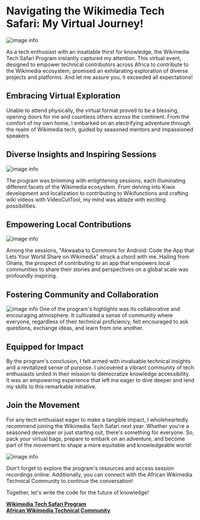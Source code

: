 # Navigating the Wikimedia Tech Safari: My Virtual Journey!

![image info](https://upload.wikimedia.org/wikipedia/commons/4/48/Wikimedia_Tech_Safari_Program_GIF.gif)

As a tech enthusiast with an insatiable thirst for knowledge, the Wikimedia Tech Safari Program instantly captured my attention. This virtual event, designed to empower technical contributors across Africa to contribute to the Wikimedia ecosystem, promised an exhilarating exploration of diverse projects and platforms. And let me assure you, it exceeded all expectations!

## Embracing Virtual Exploration

Unable to attend physically, the virtual format proved to be a blessing, opening doors for me and countless others across the continent. From the comfort of my own home, I embarked on an electrifying adventure through the realm of Wikimedia tech, guided by seasoned mentors and impassioned speakers.

## Diverse Insights and Inspiring Sessions
![image info](https://upload.wikimedia.org/wikipedia/commons/7/74/2024_Wikimedia_Tech_Safari_Program_by_Open_Foundation_West_Africa.jpg)

The program was brimming with enlightening sessions, each illuminating different facets of the Wikimedia ecosystem. From delving into Kiwix development and localization to contributing to Wikifunctions and crafting wiki videos with VideoCutTool, my mind was ablaze with exciting possibilities.

## Empowering Local Contributions
![image info](https://upload.wikimedia.org/wikipedia/commons/4/41/Wiki_Commons_Android_App.jpg)

Among the sessions, "Akwaaba to Commons for Android: Code the App that Lets Your World Share on Wikimedia" struck a chord with me. Hailing from Ghana, the prospect of contributing to an app that empowers local communities to share their stories and perspectives on a global scale was profoundly inspiring.

## Fostering Community and Collaboration
![image info](https://upload.wikimedia.org/wikipedia/commons/6/64/Wikimedia_Tech_Safari_2024.png)
One of the program's highlights was its collaborative and encouraging atmosphere. It cultivated a sense of community where everyone, regardless of their technical proficiency, felt encouraged to ask questions, exchange ideas, and learn from one another.

## Equipped for Impact

By the program's conclusion, I felt armed with invaluable technical insights and a revitalized sense of purpose. I uncovered a vibrant community of tech enthusiasts united in their mission to democratize knowledge accessibility. It was an empowering experience that left me eager to dive deeper and lend my skills to this remarkable initiative.

## Join the Movement

For any tech enthusiast eager to make a tangible impact, I wholeheartedly recommend joining the Wikimedia Tech Safari next year. Whether you're a seasoned developer or just starting out, there's something for everyone. So, pack your virtual bags, prepare to embark on an adventure, and become part of the movement to shape a more equitable and knowledgeable world!

![image info](https://upload.wikimedia.org/wikipedia/commons/1/1a/Wikimedia_Tech_Safari_Program_2023_07.jpg)

Don't forget to explore the program's resources and access session recordings online. Additionally, you can connect with the African Wikimedia Technical Community to continue the conversation!

Together, let's write the code for the future of knowledge!

[**Wikimedia Tech Safari Program**](https://www.mediawiki.org/wiki/Wikimedia_Tech_Safari_Program) <br/>
[**African Wikimedia Technical Community**](https://chat.whatsapp.com/FfL45cCTvS4KWUwh156qXV)
